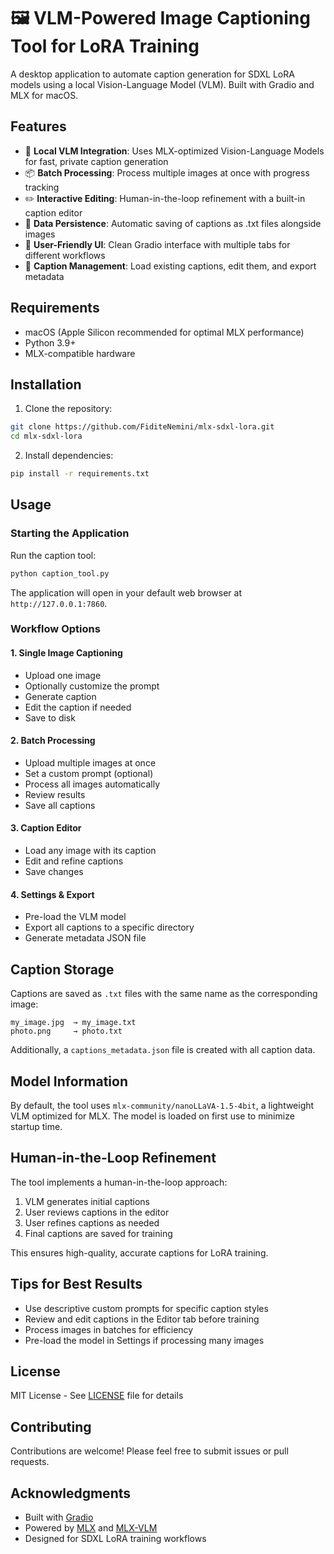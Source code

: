 # 🖼️ VLM-Powered Image Captioning Tool for LoRA Training

A desktop application to automate caption generation for SDXL LoRA models using a local Vision-Language Model (VLM). Built with Gradio and MLX for macOS.

## Features

- 🤖 **Local VLM Integration**: Uses MLX-optimized Vision-Language Models for fast, private caption generation
- 📦 **Batch Processing**: Process multiple images at once with progress tracking
- ✏️ **Interactive Editing**: Human-in-the-loop refinement with a built-in caption editor
- 💾 **Data Persistence**: Automatic saving of captions as .txt files alongside images
- 🎨 **User-Friendly UI**: Clean Gradio interface with multiple tabs for different workflows
- 🔄 **Caption Management**: Load existing captions, edit them, and export metadata

## Requirements

- macOS (Apple Silicon recommended for optimal MLX performance)
- Python 3.9+
- MLX-compatible hardware

## Installation

1. Clone the repository:
```bash
git clone https://github.com/FiditeNemini/mlx-sdxl-lora.git
cd mlx-sdxl-lora
```

2. Install dependencies:
```bash
pip install -r requirements.txt
```

## Usage

### Starting the Application

Run the caption tool:
```bash
python caption_tool.py
```

The application will open in your default web browser at `http://127.0.0.1:7860`.

### Workflow Options

#### 1. Single Image Captioning
- Upload one image
- Optionally customize the prompt
- Generate caption
- Edit the caption if needed
- Save to disk

#### 2. Batch Processing
- Upload multiple images at once
- Set a custom prompt (optional)
- Process all images automatically
- Review results
- Save all captions

#### 3. Caption Editor
- Load any image with its caption
- Edit and refine captions
- Save changes

#### 4. Settings & Export
- Pre-load the VLM model
- Export all captions to a specific directory
- Generate metadata JSON file

## Caption Storage

Captions are saved as `.txt` files with the same name as the corresponding image:
```
my_image.jpg  → my_image.txt
photo.png     → photo.txt
```

Additionally, a `captions_metadata.json` file is created with all caption data.

## Model Information

By default, the tool uses `mlx-community/nanoLLaVA-1.5-4bit`, a lightweight VLM optimized for MLX. The model is loaded on first use to minimize startup time.

## Human-in-the-Loop Refinement

The tool implements a human-in-the-loop approach:
1. VLM generates initial captions
2. User reviews captions in the editor
3. User refines captions as needed
4. Final captions are saved for training

This ensures high-quality, accurate captions for LoRA training.

## Tips for Best Results

- Use descriptive custom prompts for specific caption styles
- Review and edit captions in the Editor tab before training
- Process images in batches for efficiency
- Pre-load the model in Settings if processing many images

## License

MIT License - See [LICENSE](LICENSE) file for details

## Contributing

Contributions are welcome! Please feel free to submit issues or pull requests.

## Acknowledgments

- Built with [Gradio](https://gradio.app/)
- Powered by [MLX](https://github.com/ml-explore/mlx) and [MLX-VLM](https://github.com/Blaizzy/mlx-vlm)
- Designed for SDXL LoRA training workflows